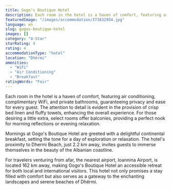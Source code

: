 ```yaml
---
title: Gogo's Boutique Hotel
description: Each room in the hotel is a haven of comfort, featuring air conditioning, complimentary WiFi, and private bathrooms, guaranteeing privacy and ease for every gue
featuredImage: "/images/accommodation/373832954.jpg"
language: en
slug: gogos-boutique-hotel
images: []
category: "4-Star"
starRating: 4
rating: 4
accommodationType: "hotel"
location: "Dhërmi"
amenities:
  - "WiFi"
  - "Air Conditioning"
  - "Breakfast"
ratingWords: "Fair"
---
```


Each room in the hotel is a haven of comfort, featuring air conditioning, complimentary WiFi, and private bathrooms, guaranteeing privacy and ease for every guest. The attention to detail is evident in the provision of crisp bed linen and fluffy towels, enhancing the overall experience. For those desiring a little extra, select rooms offer balconies, providing a perfect nook for morning reflections or evening relaxation.

Mornings at Gogo's Boutique Hotel are greeted with a delightful continental breakfast, setting the tone for a day of exploration or relaxation. The hotel's proximity to Dhermi Beach, just 2.2 km away, invites guests to immerse themselves in the beauty of the Albanian coastline.

For travelers venturing from afar, the nearest airport, Ioannina Airport, is located 162 km away, making Gogo's Boutique Hotel an accessible retreat for both local and international visitors. This hotel not only promises a stay filled with comfort but also serves as a gateway to the enchanting landscapes and serene beaches of Dhërmi.

